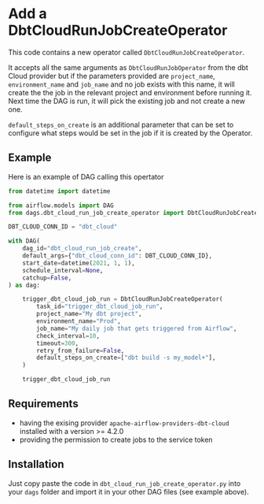# Add a DbtCloudRunJobCreateOperator

This code contains a new operator called `DbtCloudRunJobCreateOperator`.

It accepts all the same arguments as `DbtCloudRunJobOperator` from the dbt Cloud provider but if the parameters provided are `project_name`, `environment_name` and `job_name` and no job exists with this name, it will create the the job in the relevant project and environment before running it. Next time the DAG is run, it will pick the existing job and not create a new one.

`default_steps_on_create` is an additional parameter that can be set to configure what steps would be set in the job if it is created by the Operator.

## Example

Here is an example of DAG calling this opertator

```python
from datetime import datetime

from airflow.models import DAG
from dags.dbt_cloud_run_job_create_operator import DbtCloudRunJobCreateOperator

DBT_CLOUD_CONN_ID = "dbt_cloud"

with DAG(
    dag_id="dbt_cloud_run_job_create",
    default_args={"dbt_cloud_conn_id": DBT_CLOUD_CONN_ID},
    start_date=datetime(2021, 1, 1),
    schedule_interval=None,
    catchup=False,
) as dag:

    trigger_dbt_cloud_job_run = DbtCloudRunJobCreateOperator(
        task_id="trigger_dbt_cloud_job_run",
        project_name="My dbt project",
        environment_name="Prod",
        job_name="My daily job that gets triggered from Airflow",
        check_interval=10,
        timeout=300,
        retry_from_failure=False,
        default_steps_on_create=["dbt build -s my_model+"],
    )

    trigger_dbt_cloud_job_run
```

## Requirements

- having the exising provider `apache-airflow-providers-dbt-cloud` installed with a version >= 4.2.0
- providing the permission to create jobs to the service token

## Installation

Just copy paste the code in `dbt_cloud_run_job_create_operator.py` into your `dags` folder and import it in your other DAG files (see example above).

